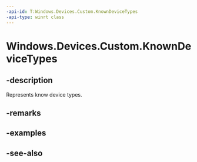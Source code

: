 ```yaml
---
-api-id: T:Windows.Devices.Custom.KnownDeviceTypes
-api-type: winrt class
---
```


<!-- Class syntax.
public class KnownDeviceTypes 
-->

# Windows.Devices.Custom.KnownDeviceTypes

## -description
Represents know device types.

## -remarks


## -examples

## -see-also
